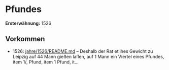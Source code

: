 # Pfundes

**Ersterwähnung:** 1526

## Vorkommen
- 1526: [jahre/1526/README.md](../jahre/1526/README.md) – Deshalb der Rat
etlihes Gewicht zu Leipzig auf 44 Mann gießen laſſen,
auf 1 Mann ein Viertel eines Pfundes, item 1/, Pfund,
item 1 Pfund, it...
